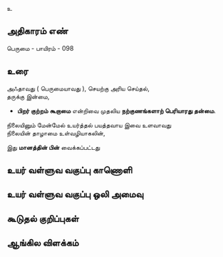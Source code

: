 உ


## அதிகாரம் எண்

பெருமை - பாயிரம் - 098 	
## உரை

அஃதாவது ( பெருமையாவது ), 
செயற்கு அரிய செய்தல்,  
தருக்கு இன்மை,  
* **பிறர் குற்றம் கூறாமை** என்றிவை முதலிய **நற்குணங்களாற் பெரியாரது தன்மை**.  

நிலையினும் மேன்மேல் உயர்த்தல் பயத்தவாய இவை உளவாவது  
நிலையின் தாழாமை உள்வழியாகலின்,

இது **மானத்தின் பின்** வைக்கப்பட்டது


## உயர் வள்ளுவ வகுப்பு காணொளி


## உயர் வள்ளுவ வகுப்பு ஒலி அமைவு 


## கூடுதல் குறிப்புகள்


## ஆங்கில விளக்கம்

